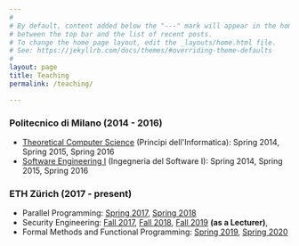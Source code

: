 ```yaml
---
#
# By default, content added below the "---" mark will appear in the home page
# between the top bar and the list of recent posts.
# To change the home page layout, edit the _layouts/home.html file.
# See: https://jekyllrb.com/docs/themes/#overriding-theme-defaults
#
layout: page 
title: Teaching
permalink: /teaching/

---
```


### Politecnico di Milano (2014 - 2016)
- [Theoretical Computer Science](http://home.deib.polimi.it/morzenti/tcs.html) (Principi dell'Informatica): Spring 2014, Spring 2015, Spring 2016
- [Software Engineering I](https://www11.ceda.polimi.it/schedaincarico/schedaincarico/controller/scheda_pubblica/SchedaPublic.do?&evn_default=evento&c_classe=595824&polij_device_category=DESKTOP&__pj0=0&__pj1=86fe0e209202825cb3c9555e0a3be840) (Ingegneria del Software I): Spring 2014, Spring 2015, Spring 2016

### ETH Zürich (2017 - present)
- Parallel Programming: [Spring 2017](https://www.sri.inf.ethz.ch/teaching/pp2017), [Spring 2018](https://www.sri.inf.ethz.ch/teaching/pp2018)
- Security Engineering: [Fall 2017](https://infsec.ethz.ch/education/as2017/seceng.html), [Fall 2018](https://infsec.ethz.ch/education/as2018/seceng.html),  [Fall 2019](https://infsec.ethz.ch/education/as2019/seceng.html) **(as a Lecturer)**, 
- Formal Methods and Functional Programming:  [Spring 2019](https://infsec.ethz.ch/education/ss2019/fmfp.html), [Spring 2020](https://infsec.ethz.ch/education/ss2020/fmfp.html)